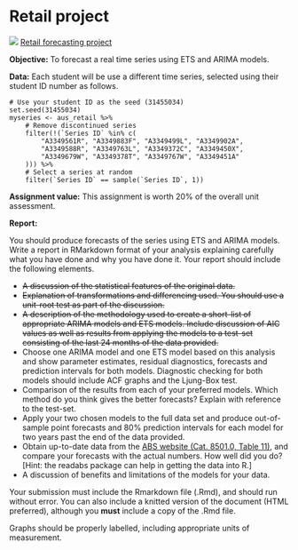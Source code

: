 # Retail project
![](<https://lms.monash.edu/theme/image.php/monash/assign/1651085835/icon>) [Retail forecasting project](https://lms.monash.edu/mod/assign/view.php?id=9680200)

**Objective:** To forecast a real time series using ETS and ARIMA models.

**Data:** Each student will be use a different time series, selected using their student ID number as follows.

```{r}
# Use your student ID as the seed (31455034)
set.seed(31455034)
myseries <- aus_retail %>%
    # Remove discontinued series
    filter(!(`Series ID` %in% c(
        "A3349561R", "A3349883F", "A3349499L", "A3349902A",
        "A3349588R", "A3349763L", "A3349372C", "A3349450X",
        "A3349679W", "A3349378T", "A3349767W", "A3349451A"
    ))) %>%
    # Select a series at random
    filter(`Series ID` == sample(`Series ID`, 1))
```

**Assignment value:** This assignment is worth 20% of the overall unit assessment.

**Report:**

You should produce forecasts of the series using ETS and ARIMA models. Write a report in RMarkdown format of your analysis explaining carefully what you have done and why you have done it. Your report should include the following elements.

- ~~A discussion of the statistical features of the original data.~~
- ~~Explanation of transformations and differencing used. You should use a unit-root test as part of the discussion.~~
- ~~A description of the methodology used to create a short-list of appropriate ARIMA models and ETS models. Include discussion of AIC values as well as results from applying the models to a test-set consisting of the last 24 months of the data provided.~~
- Choose one ARIMA model and one ETS model based on this analysis and show parameter estimates, residual diagnostics, forecasts and prediction intervals for both models. Diagnostic checking for both models should include ACF graphs and the Ljung-Box test.
- Comparison of the results from each of your preferred models. Which method do you think gives the better forecasts? Explain with reference to the test-set.
- Apply your two chosen models to the full data set and produce out-of-sample point forecasts and 80% prediction intervals for each model for two years past the end of the data provided.
- Obtain up-to-date data from the [ABS website (Cat. 8501.0, Table 11)](http://www.abs.gov.au/ausstats/abs@.nsf/mf/8501.0), and compare your forecasts with the actual numbers. How well did you do? [Hint: the readabs package can help in getting the data into R.]
- A discussion of benefits and limitations of the models for your data.

Your submission must include the Rmarkdown file (.Rmd), and should run without error. You can also include a knitted version of the document (HTML preferred), although you **must** include a copy of the .Rmd file.

Graphs should be properly labelled, including appropriate units of measurement.
